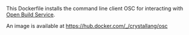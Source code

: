 This Dockerfile installs the command line client OSC for interacting with [Open Build Service](https://openbuildservice.org/).

An image is available at https://hub.docker.com/_/crystallang/osc
